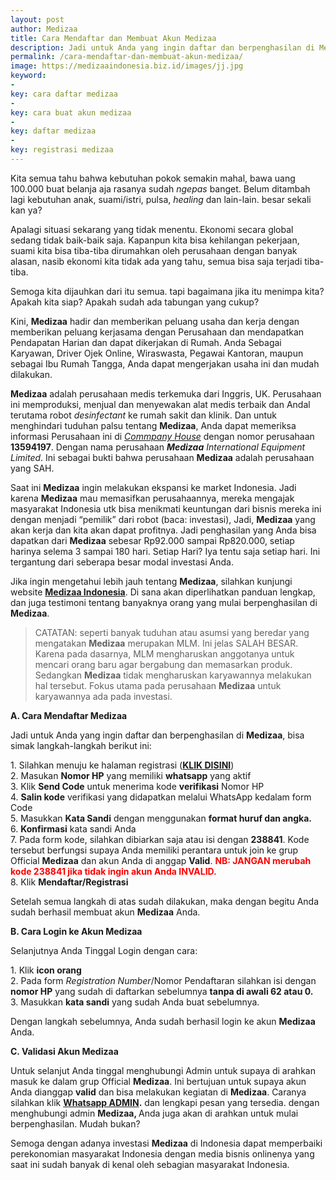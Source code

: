 ```yaml
---
layout: post
author: Medizaa
title: Cara Mendaftar dan Membuat Akun Medizaa
description: Jadi untuk Anda yang ingin daftar dan berpenghasilan di Medizaa, bisa simak langkah-langkah berikut ini 1. Silahkan menuju ke halaman registrasi (KLIK DISINI) 2. Masukan Nomor HP yang memiliki whatsapp yang aktif.
permalink: /cara-mendaftar-dan-membuat-akun-medizaa/
image: https://medizaaindonesia.biz.id/images/jj.jpg
keyword: 
-
key: cara daftar medizaa
-
key: cara buat akun medizaa
-
key: daftar medizaa
-
key: registrasi medizaa
---
```

<p>Kita semua tahu bahwa kebutuhan pokok semakin mahal, bawa uang 100.000 buat belanja aja rasanya sudah <i>ngepas</i> banget. Belum ditambah lagi kebutuhan anak, suami/istri, pulsa, <i>healing</i> dan lain-lain. besar sekali kan ya?</p><p>Apalagi situasi sekarang yang tidak menentu. Ekonomi secara global sedang tidak baik-baik saja. Kapanpun kita bisa kehilangan pekerjaan, suami kita bisa tiba-tiba dirumahkan oleh perusahaan dengan banyak alasan, nasib ekonomi kita tidak ada yang tahu, semua bisa saja terjadi tiba-tiba.</p><p>Semoga kita dijauhkan dari itu semua. tapi bagaimana jika itu menimpa kita? Apakah kita siap? Apakah sudah ada tabungan yang cukup?</p><p>Kini, <strong>Medizaa</strong> hadir dan memberikan peluang usaha dan kerja dengan memberikan peluang kerjasama dengan Perusahaan dan mendapatkan Pendapatan Harian dan dapat dikerjakan di Rumah. Anda Sebagai Karyawan, Driver Ojek Online, Wiraswasta, Pegawai Kantoran, maupun sebagai Ibu Rumah Tangga, Anda dapat mengerjakan usaha ini dan mudah dilakukan.</p><p><strong>Medizaa</strong> adalah perusahaan medis terkemuka dari Inggris, UK. Perusahaan ini memproduksi, menjual dan menyewakan alat medis terbaik dan Andal terutama robot <i>desinfectant</i> ke rumah sakit dan klinik. Dan untuk menghindari tuduhan palsu tentang <strong>Medizaa</strong>, Anda dapat memeriksa informasi Perusahaan ini di <a href="https://find-and-update.company-information.service.gov.uk/company/13594197" rel="noopener noreferrer" target="_blank"><i>Commpany</i> <i>House</i></a> dengan nomor perusahaan <strong>13594197</strong>. Dengan nama perusahaan <i><strong>Medizaa</strong> International Equipment Limited</i>. Ini sebagai bukti bahwa perusahaan <strong>Medizaa</strong> adalah perusahaan yang SAH.</p><p>Saat ini <strong>Medizaa</strong> ingin melakukan ekspansi ke market Indonesia. Jadi karena <strong>Medizaa</strong> mau memasifkan perusahaannya, mereka mengajak masyarakat Indonesia utk bisa menikmati keuntungan dari bisnis mereka ini dengan menjadi “pemilik” dari robot (baca: investasi), Jadi, <strong>Medizaa</strong> yang akan kerja dan kita akan dapat profitnya. Jadi penghasilan yang Anda bisa dapatkan dari <strong>Medizaa</strong> sebesar Rp92.000 sampai Rp820.000, setiap harinya selema 3 sampai 180 hari. Setiap Hari? Iya tentu saja setiap hari. Ini tergantung dari seberapa besar modal investasi Anda.</p><p>Jika ingin mengetahui lebih jauh tentang <strong>Medizaa</strong>, silahkan kunjungi website <a href="/" rel="noopener noreferrer" target="_blank"><strong>Medizaa Indonesia</strong></a>. Di sana akan diperlihatkan panduan lengkap, dan juga testimoni tentang banyaknya orang yang mulai berpenghasilan di <strong>Medizaa</strong>.</p><blockquote><p>CATATAN: seperti banyak tuduhan atau asumsi yang beredar yang mengatakan <strong>Medizaa</strong> merupakan MLM. Ini jelas SALAH BESAR. Karena pada dasarnya, MLM mengharuskan anggotanya untuk mencari orang baru agar bergabung dan memasarkan produk. Sedangkan <strong>Medizaa</strong> tidak mengharuskan karyawannya melakukan hal tersebut. Fokus utama pada perusahaan <strong>Medizaa</strong> untuk karyawannya ada pada investasi.</p></blockquote><p><strong>A. Cara Mendaftar Medizaa</strong></p><p>Jadi untuk Anda yang ingin daftar dan berpenghasilan di <strong>Medizaa</strong>, bisa simak langkah-langkah berikut ini:</p><p>1. Silahkan menuju ke halaman registrasi (<a href="/daftar/" rel="noopener noreferrer" target="_blank"><strong>KLIK DISINI</strong></a>)<br />2. Masukan <strong>Nomor HP</strong> yang memiliki <strong>whatsapp</strong> yang aktif<br />3. Klik <strong>Send Code</strong> untuk menerima kode <strong>verifikasi</strong> Nomor HP<br />4. <strong>Salin kode</strong> verifikasi yang didapatkan melalui WhatsApp kedalam form Code<br />5. Masukkan <strong>Kata Sandi</strong> dengan menggunakan <strong>format huruf dan angka.</strong><br />6. <strong>Konfirmasi</strong> kata sandi Anda<br />7. Pada form kode, silahkan dibiarkan saja atau isi dengan <strong>238841</strong>. Kode tersebut berfungsi supaya Anda memiliki perantara untuk join ke grup Official <strong>Medizaa</strong> dan akun Anda di anggap <strong>Valid</strong>. <b><span style="color: red;">NB: JANGAN merubah kode 238841 jika tidak ingin akun Anda INVALID.</span></b><br />8. Klik <strong>Mendaftar/Registrasi</strong></p><p>Setelah semua langkah di atas sudah dilakukan, maka dengan begitu Anda sudah berhasil membuat akun <strong>Medizaa</strong> Anda.</p><p><strong>B. Cara Login ke Akun Medizaa</strong></p><p>Selanjutnya Anda Tinggal Login dengan cara:</p><p>1. Klik <strong>icon orang</strong><br />2. Pada form <i>Registration Number</i>/Nomor Pendaftaran silahkan isi dengan <strong>nomor HP</strong> yang sudah di daftarkan sebelumnya <strong>tanpa di awali 62 atau 0.</strong><br />3. Masukkan <strong>kata sandi</strong> yang sudah Anda buat sebelumnya.</p><p>Dengan langkah sebelumnya, Anda sudah berhasil login ke akun <strong>Medizaa</strong> Anda.</p><p><strong>C. Validasi Akun Medizaa</strong></p><p>Untuk selanjut Anda tinggal menghubungi Admin untuk supaya di arahkan masuk ke dalam grup Official <strong>Medizaa</strong>. Ini bertujuan untuk supaya akun Anda dianggap <strong>valid</strong> dan bisa melakukan kegiatan di <strong>Medizaa</strong>. Caranya silahkan klik <a href="https://m.sophiainstitute.id/dt9E" rel="noopener noreferrer" target="_blank"><strong>Whatsapp ADMIN</strong></a><strong>.</strong> dan lengkapi pesan yang tersedia. dengan menghubungi admin <strong>Medizaa, </strong>Anda juga akan di arahkan untuk mulai berpenghasilan. Mudah bukan?</p><p>Semoga dengan adanya investasi <strong>Medizaa</strong> di Indonesia dapat memperbaiki perekonomian masyarakat Indonesia dengan media bisnis onlinenya yang saat ini sudah banyak di kenal oleh sebagian masyarakat Indonesia.</p>

